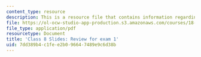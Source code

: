 ```yaml
---
content_type: resource
description: This is a resource file that contains information regarding class 8.
file: https://ol-ocw-studio-app-production.s3.amazonaws.com/courses/18-05-introduction-to-probability-and-statistics-spring-2014/7dd389b4c1fee2b096647489e9c6d38b_MIT18_05S14_class8_slides.pdf
file_type: application/pdf
resourcetype: Document
title: 'Class 8 Slides: Review for exam 1'
uid: 7dd389b4-c1fe-e2b0-9664-7489e9c6d38b
---
```

